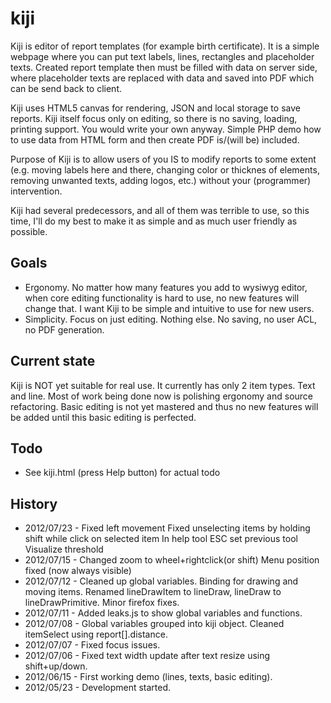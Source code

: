 kiji
====
Kiji is editor of report templates (for example birth certificate). It is a
simple webpage where you can put text labels, lines, rectangles and 
placeholder texts. Created report template then must be filled with data on 
server side, where placeholder texts are replaced with data and saved into 
PDF which can be send back to client.

Kiji uses HTML5 canvas for rendering, JSON and local storage to save reports.
Kiji itself focus only on editing, so there is no saving, loading, printing 
support. You would write your own anyway. Simple PHP demo how to use data 
from HTML form and then create PDF is/(will be) included.

Purpose of Kiji is to allow users of you IS to modify reports to some extent 
(e.g. moving labels here and there, changing color or thicknes of elements, 
removing unwanted texts, adding logos, etc.) without your (programmer) 
intervention.

Kiji had several predecessors, and all of them was terrible to use, so this 
time, I'll do my best to make it as simple and as much user friendly as 
possible.

Goals
-----
- Ergonomy. No matter how many features you add to wysiwyg editor, when core
editing functionality is hard to use, no new features will change that. 
I want Kiji to be simple and intuitive to use for new users.
- Simplicity. Focus on just editing. Nothing else. No saving, no user ACL, no
PDF generation.

Current state
-------------

Kiji is NOT yet suitable for real use. It currently has only 2 item types. Text
and line. Most of work being done now is polishing ergonomy and source
refactoring. Basic editing is not yet mastered and thus no new features will be
added until this basic editing is perfected.

Todo
----
- See kiji.html (press Help button) for actual todo

History
-------
- 2012/07/23 - Fixed left movement
               Fixed unselecting items by holding shift while click on selected item
               In help tool ESC set previous tool
               Visualize threshold
- 2012/07/15 - Changed zoom to wheel+rightclick(or shift)
               Menu position fixed (now always visible)
- 2012/07/12 - Cleaned up global variables.
               Binding for drawing and moving items.
               Renamed lineDrawItem to lineDraw, lineDraw to lineDrawPrimitive.
               Minor firefox fixes.
- 2012/07/11 - Added leaks.js to show global variables and functions.
- 2012/07/08 - Global variables grouped into kiji object.
               Cleaned itemSelect using report[].distance.
- 2012/07/07 - Fixed focus issues.
- 2012/07/06 - Fixed text width update after text resize using shift+up/down.
- 2012/06/15 - First working demo (lines, texts, basic editing).
- 2012/05/23 - Development started.


